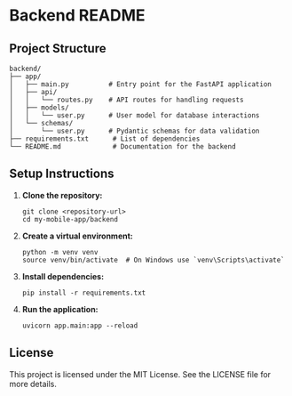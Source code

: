 # Backend README

## Project Structure

```
backend/
├── app/
│   ├── main.py          # Entry point for the FastAPI application
│   ├── api/
│   │   └── routes.py    # API routes for handling requests
│   ├── models/
│   │   └── user.py      # User model for database interactions
│   └── schemas/
│       └── user.py      # Pydantic schemas for data validation
├── requirements.txt      # List of dependencies
└── README.md             # Documentation for the backend
```

## Setup Instructions

1. **Clone the repository:**
   ```
   git clone <repository-url>
   cd my-mobile-app/backend
   ```

2. **Create a virtual environment:**
   ```
   python -m venv venv
   source venv/bin/activate  # On Windows use `venv\Scripts\activate`
   ```

3. **Install dependencies:**
   ```
   pip install -r requirements.txt
   ```

4. **Run the application:**
   ```
   uvicorn app.main:app --reload
   ```
   
## License

This project is licensed under the MIT License. See the LICENSE file for more details.